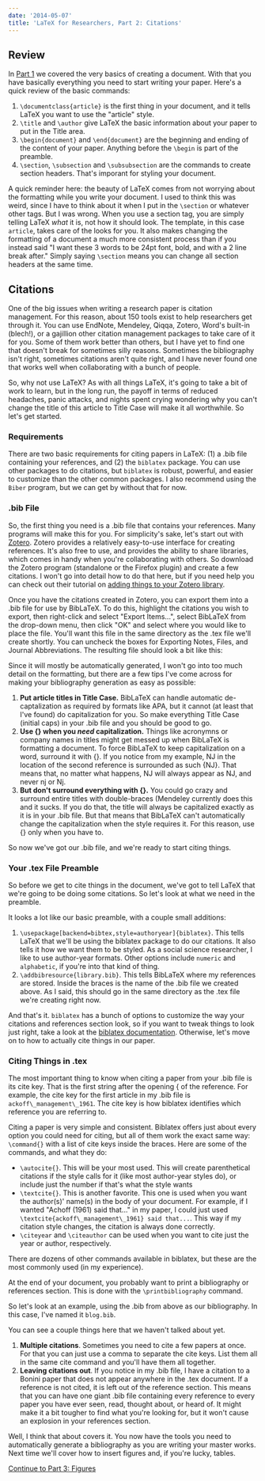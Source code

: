 ```yaml
---
date: '2014-05-07'
title: 'LaTeX for Researchers, Part 2: Citations'
---
```


## Review

In [Part 1](https://www.schuetzler.net/blog/latex-for-researchers-pt-1/) we
covered the very basics of creating a document. With that you have basically
everything you need to start writing your paper. Here's a quick review of the
basic commands:

1. `\documentclass{article}` is the first thing in your document, and it tells
LaTeX you want to use the "article" style.
2. `\title` and `\author` give LaTeX the basic information about your paper to
put in the Title area.
3. `\begin{document}` and `\end{document}` are the beginning and ending of the
content of your paper. Anything before the `\begin` is part of the preamble.
4. `\section`, `\subsection` and `\subsubsection` are the commands to create
section headers. That's imporant for styling your document.

A quick reminder here: the beauty of LaTeX comes from not worrying about the
formatting while you write your document. I used to think this was weird, since
I have to think about it when I put in the `\section` or whatever other
tags. But I was wrong. When you use a section tag, you are simply telling LaTeX
_what_ it is, not how it should look. The template, in this case `article`,
takes care of the looks for you. It also makes changing the formatting of a
document a much more consistent process than if you instead said "I want these 3
words to be 24pt font, bold, and with a 2 line break after." Simply saying
`\section` means you can change all section headers at the same time.

## Citations

One of the big issues when writing a research paper is citation management. For
this reason, about 150 tools exist to help researchers get through it. You can
use EndNote, Mendeley, Qiqqa, Zotero, Word's built-in (blech!), or a gajillion
other citation management packages to take care of it for you. Some of them work
better than others, but I have yet to find one that doesn't break for sometimes
silly reasons. Sometimes the bibliography isn't right, sometimes citations
aren't quite right, and I have never found one that works well when
collaborating with a bunch of people.

So, why not use LaTeX? As with all things LaTeX, it's going to take a bit of
work to learn, but in the long run, the payoff in terms of reduced headaches,
panic attacks, and nights spent crying wondering why you can't change the title
of this article to Title Case will make it all worthwhile. So let's get started.

<!-- more -->
### Requirements

There are two basic requirements for citing papers in LaTeX: (1) a .bib file
containing your references, and (2) the `biblatex` package. You can use other
packages to do citations, but `biblatex` is robust, powerful, and easier to
customize than the other common packages. I also recommend using the `Biber`
program, but we can get by without that for now.

### .bib File

So, the first thing you need is a .bib file that contains your references. Many
programs will make this for you. For simplicity's sake, let's start out with
[Zotero](https://www.zotero.org/). Zotero provides a relatively easy-to-use
interface for creating references. It's also free to use, and provides the
ability to share libraries, which comes in handy when you're collaborating with
others. So download the Zotero program (standalone or the Firefox plugin) and
create a few citations. I won't go into detail how to do that here, but if you
need help you can check out their tutorial on
[adding things to your Zotero library](https://www.zotero.org/support/getting_stuff_into_your_library).

Once you have the citations created in Zotero, you can export them into a .bib
file for use by BibLaTeX. To do this, highlight the citations you wish to
export, then right-click and select "Export Items...", select BibLaTeX from the
drop-down menu, then click "OK" and select where you would like to place the
file. You'll want this file in the same directory as the .tex file we'll create
shortly. You can uncheck the boxes for Exporting Notes, Files, and Journal
Abbreviations. The resulting file should look a bit like this:

<script
src="https://gist.github.com/rschuetzler/847aaf3ab9a57ca05afa.js"></script>

Since it will mostly be automatically generated, I won't go into too much detail
on the formatting, but there are a few tips I've come across for making your
bibliography generation as easy as possible:

1. __Put article titles in Title Case.__ BibLaTeX can handle automatic
de-captalization as required by formats like APA, but it cannot (at least
that I've found) do capitalization for you. So make everything Title Case
(initial caps) in your .bib file and you should be good to go.
2. __Use {} when you _need_ capitalization.__ Things like acronymns or company
names in titles might get messed up when BibLaTeX is formatting a
document. To force BibLaTeX to keep capitalization on a word, surround it
with {}. If you notice from my example, NJ in the location of the second
reference is surrounded as such {NJ}. That means that, no matter what
happens, NJ will always appear as NJ, and never nj or Nj.
3. __But don't surround everything with {}.__ You could go crazy and surround
entire titles with double-braces (Mendeley currently does this and it
sucks. If you do that, the title will always be capitalized exactly as it is
in your .bib file. But that means that BibLaTeX can't automatically change
the capitalization when the style requires it. For this reason, use {} only
when you have to.

So now we've got our .bib file, and we're ready to start citing things.

### Your .tex File Preamble

So before we get to cite things in the document, we've got to tell LaTeX that
we're going to be doing some citations. So let's look at what we need in the
preamble.

<script
src="https://gist.github.com/rschuetzler/2f63228952bd79d77213.js"></script>

It looks a lot like our basic preamble, with a couple small additions:

1. `\usepackage[backend=bibtex,style=authoryear]{biblatex}`. This tells LaTeX
that we'll be using the biblatex package to do our citations. It also tells
it how we want them to be styled. As a social science researcher, I like to
use author-year formats. Other options include `numeric` and `alphabetic`, if
you're into that kind of thing.
2. `\addbibresource{library.bib}`. This tells BibLaTeX where my references are
stored. Inside the braces is the name of the .bib file we created above. As I
said, this should go in the same directory as the .tex file we're creating
right now.

And that's it. `biblatex` has a bunch of options to customize the way your
citations and references section look, so if you want to tweak things to look
just right, take a look at the
[biblatex documentation](https://ctan.math.utah.edu/ctan/tex-archive/macros/latex/contrib/biblatex/doc/biblatex.pdf).
Otherwise, let's move on to how to actually cite things in our paper.

### Citing Things in .tex

The most important thing to know when citing a paper from your .bib file is its
cite key. That is the first string after the opening { of the reference. For
example, the cite key for the first article in my .bib file is
`ackoff\_management\_1961`. The cite key is how biblatex identifies which
reference you are referring to.

Citing a paper is very simple and consistent. Biblatex offers just about every
option you could need for citing, but all of them work the exact same way:
`\command{}` with a list of cite keys inside the braces. Here are some of the
commands, and what they do:

* `\autocite{}`. This will be your most used. This will create parenthetical
citations if the style calls for it (like most author-year styles do), or
include just the number if that's what the style wants
* `\textcite{}`. This is another favorite. This one is used when you want the
author(s)' name(s) in the body of your document. For example, if I wanted
"Achoff (1961) said that..." in my paper, I could just used
`\textcite{ackoff\_management\_1961} said that...`. This way if my citation
style changes, the citation is always done correctly.
* `\citeyear` and `\citeauthor` can be used when you want to cite just the
year or author, respectively.

There are dozens of other commands available in biblatex, but these are the most
commonly used (in my experience).

At the end of your document, you probably want to print a bibliography or
references section. This is done with the `\printbibliography` command.

So let's look at an example, using the .bib from above as our bibliography. In
this case, I've named it `blog.bib`.

<script src="https://gist.github.com/rschuetzler/eb448d4943a9d63e4096.js"></script>

You can see a couple things here that we haven't talked about yet.

1. __Multiple citations__. Sometimes you need to cite a few papers at once. For
that you can just use a comma to separate the cite keys. List them all in the
same cite command and you'll have them all together.
2. __Leaving citations out__. If you notice in my .bib file, I have a citation
to a Bonini paper that does not appear anywhere in the .tex document. If a
reference is not cited, it is left out of the reference section. This means
that you can have one giant .bib file containing every reference to every
paper you have ever seen, read, thought about, or heard of. It might make it
a bit tougher to find what you're looking for, but it won't cause an
explosion in your references section.

Well, I think that about covers it. You now have the tools you need to
automatically generate a bibliography as you are writing your master works. Next
time we'll cover how to insert figures and, if you're lucky, tables.

[Continue to Part 3: Figures](https://www.schuetzler.net/blog/latex-for-researchers-pt-3-figures/)
